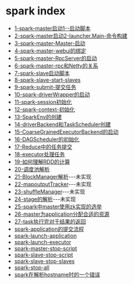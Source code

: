 # spark index

- [1-spark-master启动1--启动脚本](1-spark-master启动1--启动脚本.md)
- [2-spark-master启动2-launcher.Main-命令构建](2-spark-master启动2-launcher.Main-命令构建.md)
- [3-spark-master-Master-启动](3-spark-master-Master-启动.md)
- [4-spark-master-webui的绑定](4-spark-master-webui的绑定.md)
- [5-spark-master-RpcServer的启动](5-spark-master-RpcServer的启动.md)
- [6-spark-master-rpc和Netty的关系](6-spark-master-rpc和Netty的关系.md)
- [7-spark-slave启动脚本](7-spark-slave启动脚本.md)
- [8-spark-slave-start-slaves](8-spark-slave-start-slaves.md)
- [9-spark-submit-提交任务](9-spark-submit-提交任务.md)
- [10-spark-driverWrapper的启动](10-spark-driverWrapper的启动.md)
- [11-spark-session初始化](11-spark-session初始化.md)
- [12-spark-context-初始化](12-spark-context-初始化.md)
- [13-SparkEnv的创建](13-SparkEnv的创建.md)
- [14-driverBackend和TaskScheduler创建](14-driverBackend和TaskScheduler创建.md)
- [15-CoarseGrainedExecutorBackend的启动](15-CoarseGrainedExecutorBackend的启动.md)
- [16-DAGScheduler的初始化](16-DAGScheduler的初始化.md)
- [17-Reduce中的任务提交](17-Reduce中的任务提交.md)
- [18-executor处理任务](18-executor处理任务.md)
- [19-如何理解RDD的计算](19-如何理解RDD的计算.md)
- [20-调度池解析](20-调度池解析.md)
- [21-BlockManager解析](21-BlockManager解析.md)---未实现
- [22-mapoutputTracker](22-mapoutputTracker.md)---未实现
- [23-shuffleManager](23-shuffleManager.md)---未实现
- [24-stage的解析](24-stage的解析.md)---未实现
- [25-spark中master使用zk实现的选举](25-spark中master使用zk实现的选举.md)
- [26-master为application分配合适的资源](26-master为application分配合适的资源.md)
- [27-task执行完对于结果的返回](27-task执行完对于结果的返回.md)
- [spark-application的提交流程](spark-application的提交流程.md)
- [spark-launch-application](spark-launch-application.md)
- [spark-launch-executor](spark-launch-executor.md)
- [spark-master-stop-script](spark-master-stop-script.md)
- [spark-slave-stop-script](spark-slave-stop-script.md)
- [spark-slave-stop-slaves](spark-slave-stop-slaves.md)
- [spark-stop-all](spark-stop-all.md)
- [spark在解析hostname时的一个错误](spark在解析hostname时的一个错误.md)